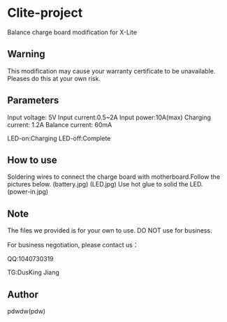 # Clite-project
Balance charge board modification for X-Lite

## Warning
This modification may cause your warranty certificate to be unavailable.
Pleases do this at your own risk.

## Parameters
Input voltage: 5V
Input current:0.5~2A
Input power:10A(max)
Charging current: 1.2A
Balance current: 60mA

LED-on:Charging
LED-off:Complete

## How to use
Soldering wires to connect the charge board with motherboard.Follow the pictures below.
(battery.jpg)
(LED.jpg)
Use hot glue to solid the LED.
(power-in.jpg)

## Note
The files we provided is for your own to use. DO NOT use for business.

For business negotiation, please contact us：

QQ:1040730319

TG:DusKing Jiang

## Author

pdwdw(pdw)
